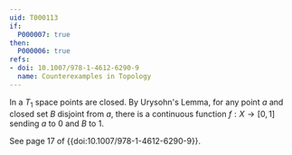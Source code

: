 ```yaml
---
uid: T000113
if:
  P000007: true
then:
  P000006: true
refs:
- doi: 10.1007/978-1-4612-6290-9
  name: Counterexamples in Topology
---
```


In a $T_1$ space points are closed.  By Urysohn's Lemma, for any point $a$ and closed set $B$ disjoint from $a$, there is a continuous function $f:X \to [0,1]$ sending $a$ to 0 and $B$ to 1.

See page 17 of {{doi:10.1007/978-1-4612-6290-9}}.
